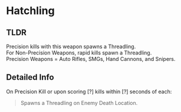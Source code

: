 # Hatchling
## TLDR
Precision kills with this weapon spawns a Threadling.  
For Non-Precision Weapons, rapid kills spawn a Threadling.  
Precision Weapons = Auto Rifles, SMGs, Hand Cannons, and Snipers.  
## Detailed Info
On Precision Kill or upon scoring [?] kills within [?] seconds of each:  
> Spawns a Threadling on Enemy Death Location.  